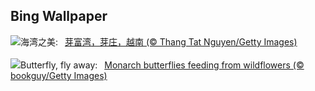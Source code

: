 ## Bing Wallpaper
![](https://www.bing.com/th?id=OHR.NhaTrang_ZH-CN5834700560_UHD.jpg&w=1000)海湾之美:&nbsp;&ensp;[芽富湾，芽庄，越南 (© Thang Tat Nguyen/Getty Images)](https://www.bing.com/th?id=OHR.NhaTrang_ZH-CN5834700560_UHD.jpg)
<br><br/>
![](https://www.bing.com/th?id=OHR.PollinatorMonarch_EN-US1506878789_UHD.jpg&w=1000)Butterfly, fly away:&nbsp;&ensp;[Monarch butterflies feeding from wildflowers (© bookguy/Getty Images)](https://www.bing.com/th?id=OHR.PollinatorMonarch_EN-US1506878789_UHD.jpg)
<br><br/>
